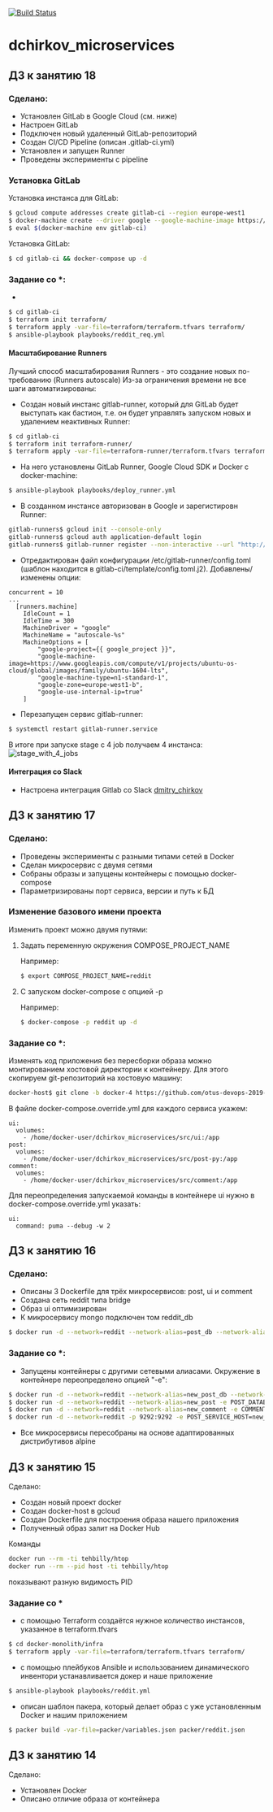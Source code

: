 [![Build Status](https://travis-ci.com/otus-devops-2019-02/dchirkov_microservices.svg?branch=master)](https://travis-ci.com/otus-devops-2019-02/dchirkov_microservices)

# dchirkov_microservices

## ДЗ к занятию 18

### Сделано:

* Установлен GitLab в Google Cloud (см. ниже)
* Настроен GitLab
* Подключен новый удаленный GitLab-репозиторий
* Создан CI/CD Pipeline (описан .gitlab-ci.yml)
* Установлен и запущен Runner
* Проведены эксперименты с pipeline

### Установка GitLab

Установка инстанса для GitLab:
```bash
$ gcloud compute addresses create gitlab-ci --region europe-west1
$ docker-machine create --driver google --google-machine-image https://www.googleapis.com/compute/v1/projects/ubuntu-os-cloud/global/images/family/ubuntu-1604-lts --google-machine-type n1-standard-1 --google-address gitlab-ci --google-tags http-server,https-server --google-zone europe-west1-b gitlab-ci
$ eval $(docker-machine env gitlab-ci)
```

Установка GitLab: 
```bash
$ cd gitlab-ci && docker-compose up -d
```

### Задание со *:


*

```bash
$ cd gitlab-ci
$ terraform init terraform/
$ terraform apply -var-file=terraform/terraform.tfvars terraform/
$ ansible-playbook playbooks/reddit_req.yml
```








#### Масштабирование Runners
Лучший способ масштабирования Runners - это создание новых по-требованию (Runners autoscale)
Из-за ограничения времени не все шаги автоматизированы:
* Создан новый инстанс gitlab-runner, который для GitLab будет выступать как бастион, т.е. он будет управлять
запуском новых и удалением неактивных Runner:  
```bash
$ cd gitlab-ci
$ terraform init terraform-runner/
$ terraform apply -var-file=terraform-runner/terraform.tfvars terraform-runner/
```

* На него установлены GitLab Runner, Google Cloud SDK и Docker с docker-machine:
```bash
$ ansible-playbook playbooks/deploy_runner.yml
```

* В созданном инстансе авторизован в Google и зарегистировн Runner:
```bash
gitlab-runners$ gcloud init --console-only
gitlab-runners$ gcloud auth application-default login
gitlab-runners$ gitlab-runner register --non-interactive --url "http://${gitlab_ci_ip}/" --registration-token "${gitlab_installation_token}" --executor "docker+machine" --docker-image alpine:latest --description "autoscaling-runners" --tag-list "docker,linux,ubuntu,xenial" --run-untagged="true" --locked="false"
```

* Отредактирован файл конфигурации /etc/gitlab-runner/config.toml (шаблон находится в gitlab-ci/template/config.toml.j2).
Добавлены/изменены опции:
```
concurrent = 10
...
  [runners.machine]
    IdleCount = 1
    IdleTime = 300
    MachineDriver = "google"
    MachineName = "autoscale-%s"
    MachineOptions = [
        "google-project={{ google_project }}",
        "google-machine-image=https://www.googleapis.com/compute/v1/projects/ubuntu-os-cloud/global/images/family/ubuntu-1604-lts",
        "google-machine-type=n1-standard-1",
        "google-zone=europe-west1-b",
        "google-use-internal-ip=true"
    ]
```

* Перезапущен сервис gitlab-runner:
```bash
$ systemctl restart gitlab-runner.service
```

В итоге при запуске stage с 4 job получаем 4 инстанса:
![stage_with_4_jobs](https://user-images.githubusercontent.com/633539/58326683-3ee46500-7e36-11e9-896a-2a234d892ba6.png)

#### Интеграция со Slack
* Настроена интеграция Gitlab со Slack [dmitry_chirkov](https://devops-team-otus.slack.com/messages/CH12BCSSX/)


## ДЗ к занятию 17

### Сделано:

* Проведены эксперименты с разными типами сетей в Docker
* Сделан микросервис с двумя сетями
* Собраны образы и запущены контейнеры с помощью docker-compose
* Параметризированы порт сервиса, версии и путь к БД

### Изменение базового имени проекта

Изменить проект можно двумя путями:
1. Задать переменную окружения COMPOSE_PROJECT_NAME

   Например:
   ```bash
   $ export COMPOSE_PROJECT_NAME=reddit
   ```
2. С запуском docker-compose с опцией -p

   Например:
   ```bash
   $ docker-compose -p reddit up -d
   ```

### Задание со *:

Изменять код приложения без пересборки образа можно монтированием хостовой директории к контейнеру.
Для этого скопируем git-репозиторий на хостовую машину:
```bash
docker-host$ git clone -b docker-4 https://github.com/otus-devops-2019-02/dchirkov_microservices.git
```
В файле docker-compose.override.yml для каждого сервиса укажем:
```
ui:
  volumes:
    - /home/docker-user/dchirkov_microservices/src/ui:/app
post:
  volumes:
    - /home/docker-user/dchirkov_microservices/src/post-py:/app
comment:
  volumes:
    - /home/docker-user/dchirkov_microservices/src/comment:/app
```

Для переопределения запускаемой команды в контейнере ui нужно в docker-compose.override.yml указать:
```
ui:
  command: puma --debug -w 2
```

## ДЗ к занятию 16

### Сделано:

* Описаны 3 Dockerfile для трёх микросервисов: post, ui и comment
* Создана сеть reddit типа bridge
* Образ ui оптимизирован
* К микросервису mongo подключен том reddit_db
```bash
$ docker run -d --network=reddit --network-alias=post_db --network-alias=comment_db -v reddit_db:/data/db mongo:latest
```

### Задание со *:

* Запущены контейнеры с другими сетевыми алиасами. Окружение в контейнере переопределено опцией "-e":
```bash
$ docker run -d --network=reddit --network-alias=new_post_db --network-alias=new_comment_db mongo:latest
$ docker run -d --network=reddit --network-alias=new_post -e POST_DATABASE_HOST=new_post_db daryan/post:1.0
$ docker run -d --network=reddit --network-alias=new_comment -e COMMENT_DATABASE_HOST=new_comment_db daryan/comment:1.0
$ docker run -d --network=reddit -p 9292:9292 -e POST_SERVICE_HOST=new_post -e COMMENT_SERVICE_HOST=new_comment daryan/ui:1.0
```
* Все микросервисы пересобраны на основе адаптированных дистрибутивов alpine

## ДЗ к занятию 15

Сделано:

* Создан новый проект docker
* Создан docker-host в gcloud
* Создан Dockerfile для построения образа нашего приложения 
* Полученный образ залит на Docker Hub 

Команды 
```bash
docker run --rm -ti tehbilly/htop
docker run --rm --pid host -ti tehbilly/htop
```
показывают разную видимость PID 

### Задание со *

* с помощью Terraform создаётся нужное количество инстансов, указанное в terraform.tfvars
```bash
$ cd docker-monolith/infra
$ terraform apply -var-file=terraform/terraform.tfvars terraform/
```

* с помощью плейбуков Ansible и использованием динамического инвентори устанавливается докер и наше приложение
```bash
$ ansible-playbook playbooks/reddit.yml
```

* описан шаблон пакера, который делает образ с уже установленным Docker и нашим приложением
```bash
$ packer build -var-file=packer/variables.json packer/reddit.json
```


## ДЗ к занятию 14

Сделано:

* Установлен Docker 
* Описано отличие образа от контейнера

